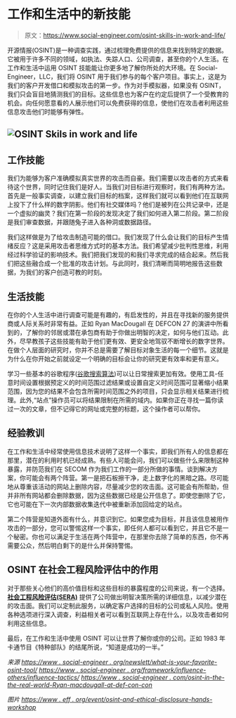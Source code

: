 # 工作和生活中的新技能

> 原文：<https://www.social-engineer.com/osint-skills-in-work-and-life/>

开源情报(OSINT)是一种调查实践，通过梳理免费提供的信息来找到特定的数据。它被用于许多不同的领域，如执法、失踪人口、公司调查，甚至你的个人生活。在工作和生活中运用 OSINT 技能能让你更多地了解你所处的大环境。在 Social-Engineer，LLC，我们将 OSINT 用于我们参与的每个客户项目。事实上，这是为我们的客户开发借口和模拟攻击的第一步。作为对手模拟器，如果没有 OSINT，我们只会盲目地猜测我们的目标。这些信息也为客户在约定后提供了一个受教育的机会。向任何愿意看的人展示他们可以免费获得的信息，使他们在攻击者利用这些信息攻击他们时能够有弹性。

## ![OSINT Skils in work and life](img/165dfb63b4bc4a47223649d660dc6c7c.png)

## 工作技能

我们为能够为客户准确模拟真实世界的攻击而自豪。我们需要以攻击者的方式来看待这个世界，同时记住我们是好人。当我们对目标进行观察时，我们有两种方法。首先是一般事实调查，以建立我们目标的档案，这样我们就可以看到他们在互联网上投下了什么样的数字阴影。他们有社交媒体吗？他们是被列在公共记录中，还是一个虚拟的幽灵？我们在第一阶段的发现决定了我们如何进入第二阶段。第二阶段是我们审查数据，并跟随兔子进入各种洞或数据路径。

我们这样做是为了给攻击制造可能的借口。我们发现了什么会让我们的目标产生情绪反应？这是采用攻击者思维方式时的基本方法。我们希望减少批判性思维，利用经过科学验证的影响技术。我们把我们发现的和我们寻求完成的结合起来。然后我们把这些融合成一个批准的攻击计划。与此同时，我们清晰而简明地报告这些数据，为我们的客户创造可教的时刻。

## 生活技能

在你的个人生活中进行调查可能是有趣的，有启发性的，并且在寻找新的服务提供商或人际关系时非常有益。正如 Ryan MacDougall 在 DEFCON 27 的演讲中所看到的，了解你的邻居或潜在承包商有助于你做出明智的决定，如何与他们互动。此外，尽早教孩子这些技能有助于他们更有效、更安全地驾驭不断增长的数字世界。在做个人层面的研究时，你并不总是需要了解目标对象生活的每一个细节。这就是为什么在你开始之前就设定一个明确的目标会让你的研究更有效率和更有意义。

学习一些基本的谷歌程序([谷歌搜索算法](http://www.googleguide.com/advanced_operators_reference.html))可以让日常搜索更加有效。使用工具-任意时间设置根据预定义的时间范围过滤结果或设置自定义时间范围可显著缩小结果范围，因为您的结果不会包含所需时间范围之外的项目，只会显示相关结果进行梳理。此外,“站点”操作员可以将结果限制在所需的域内。如果你正在寻找一篇你读过一次的文章，但不记得它的网址或完整的标题，这个操作者可以帮你。

## 经验教训

在工作和生活中经常使用信息技术说明了这样一个事实，即我们所有人的信息都在那里，潜在的利用时机已经成熟。有些人可能会问，我们可以做些什么来限制这种暴露，并防范我们在 SECOM 作为我们工作的一部分所做的事情。谈到解决方案，你可能会有两个阵营。第一是把石板擦干净，走上数字化的黑暗之路。尽可能地从尊重该活动的网站上删除内容，尽量减少您的攻击面。这可能会有所帮助，但并非所有网站都会删除数据，因为这些数据已经是公开信息了。即使您删除了它，它也可能在下一次内部数据收集迭代中被重新添加回给定的站点。

第二个阵营是知道外面有什么，并意识到它。如果您成为目标，并且该信息被用作攻击的一部分，您可以警惕这样一个事实，即任何人都可以看到它，并且它不是一个秘密。你也可以满足于生活在两个阵营中，在那里你去除了简单的东西，你不再需要公众，然后明白剩下的是什么并保持警惕。

## OSINT 在社会工程风险评估中的作用

对于那些关心他们的高价值目标和这些目标的暴露程度的公司来说，有一个选择。 **[社会工程风险评估(SERA)](https://www.social-engineer.com/services/social-engineering-risk-assessment/)** 提供了公司做出明智决策所需的详细信息，以减少潜在的攻击面。我们可以定制此服务，以确定客户选择的目标的公司或私人风险。使用各种选项进行深入调查，利益相关者可以看到互联网上存在什么，以及攻击者如何利用这些信息。

最后，在工作和生活中使用 OSINT 可以让世界了解你或你的公司。正如 1983 年卡通节目《特种部队》的结尾所说，“知道是成功的一半。”

*来源*
[*https://www . social-engineer . org/newslett/what-is-your-favorite-osint-tool/*](https://www.social-engineer.org/newsletter/what-is-your-favorite-osint-tool/)
[*https://www . social-engineer . org/framework/influence-others/influence-tactics/*](https://www.social-engineer.org/framework/influencing-others/influence-tactics/)
[*https://www . social-engineer . com/osint-in-the-the-real-world-Ryan-macdougall-at-def-con-con*](https://www.social-engineer.com/osint-in-the-real-world-ryan-macdougall-at-def-con-27/)

*图片*
*[https://www . eff . org/event/osint-and-ethical-disclosure-hands-workshop](https://www.eff.org/event/osint-and-ethical-disclosure-hands-workshop)*
